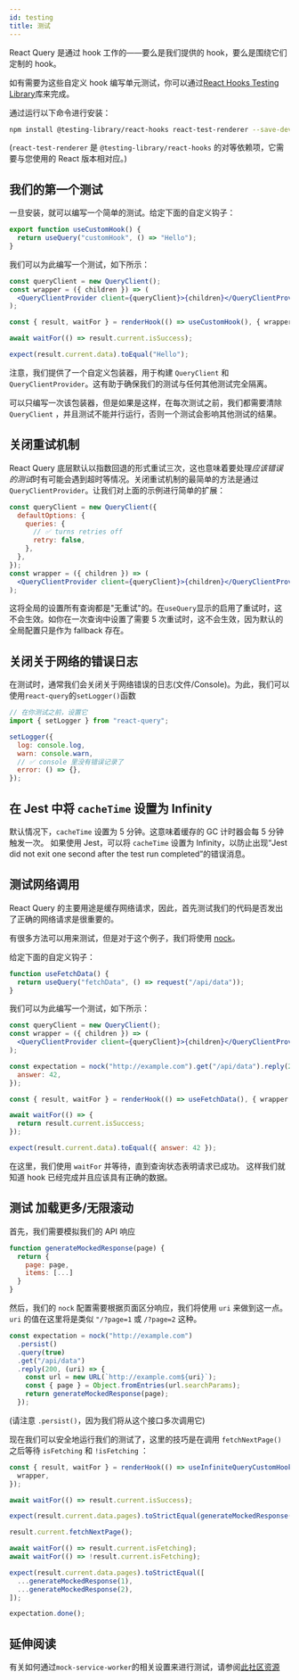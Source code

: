 ```yaml
---
id: testing
title: 测试
---
```


React Query 是通过 hook 工作的——要么是我们提供的 hook，要么是围绕它们定制的 hook。

如有需要为这些自定义 hook 编写单元测试，你可以通过[React Hooks Testing Library](https://react-hooks-testing-library.com/)库来完成。

通过运行以下命令进行安装：

```sh
npm install @testing-library/react-hooks react-test-renderer --save-dev
```

(`react-test-renderer` 是 `@testing-library/react-hooks` 的对等依赖项，它需要与您使用的 React 版本相对应。)

## 我们的第一个测试

一旦安装，就可以编写一个简单的测试。给定下面的自定义钩子：

```js
export function useCustomHook() {
  return useQuery("customHook", () => "Hello");
}
```

我们可以为此编写一个测试，如下所示：

```jsx
const queryClient = new QueryClient();
const wrapper = ({ children }) => (
  <QueryClientProvider client={queryClient}>{children}</QueryClientProvider>
);

const { result, waitFor } = renderHook(() => useCustomHook(), { wrapper });

await waitFor(() => result.current.isSuccess);

expect(result.current.data).toEqual("Hello");
```

注意，我们提供了一个自定义包装器，用于构建 `QueryClient` 和 `QueryClientProvider`。这有助于确保我们的测试与任何其他测试完全隔离。

可以只编写一次该包装器，但是如果是这样，在每次测试之前，我们都需要清除 `QueryClient` ，并且测试不能并行运行，否则一个测试会影响其他测试的结果。

## 关闭重试机制

React Query 底层默认以指数回退的形式重试三次，这也意味着要处理*应该错误的测试*时有可能会遇到超时等情况。关闭重试机制的最简单的方法是通过`QueryClientProvider`。让我们对上面的示例进行简单的扩展：

```jsx
const queryClient = new QueryClient({
  defaultOptions: {
    queries: {
      // ✅ turns retries off
      retry: false,
    },
  },
});
const wrapper = ({ children }) => (
  <QueryClientProvider client={queryClient}>{children}</QueryClientProvider>
);
```

这将全局的设置所有查询都是"无重试"的。在`useQuery`显示的启用了重试时，这不会生效。如你在一次查询中设置了需要 5 次重试时，这不会生效，因为默认的全局配置只是作为 fallback 存在。

## 关闭关于网络的错误日志

在测试时，通常我们会关闭关于网络错误的日志(文件/Console)。为此，我们可以使用`react-query`的`setLogger()`函数

```js
// 在你测试之前，设置它
import { setLogger } from "react-query";

setLogger({
  log: console.log,
  warn: console.warn,
  // ✅ console 里没有错误记录了
  error: () => {},
});
```

## 在 Jest 中将 `cacheTime` 设置为 Infinity

默认情况下，`cacheTime` 设置为 5 分钟。这意味着缓存的 GC 计时器会每 5 分钟触发一次。
如果使用 Jest，可以将 `cacheTime` 设置为 Infinity，以防止出现“Jest did not exit one second after the test run completed”的错误消息。

## 测试网络调用

React Query 的主要用途是缓存网络请求，因此，首先测试我们的代码是否发出了正确的网络请求是很重要的。

有很多方法可以用来测试，但是对于这个例子，我们将使用 [nock](https://www.npmjs.com/package/nock)。

给定下面的自定义钩子：

```js
function useFetchData() {
  return useQuery("fetchData", () => request("/api/data"));
}
```

我们可以为此编写一个测试，如下所示：

```jsx
const queryClient = new QueryClient();
const wrapper = ({ children }) => (
  <QueryClientProvider client={queryClient}>{children}</QueryClientProvider>
);

const expectation = nock("http://example.com").get("/api/data").reply(200, {
  answer: 42,
});

const { result, waitFor } = renderHook(() => useFetchData(), { wrapper });

await waitFor(() => {
  return result.current.isSuccess;
});

expect(result.current.data).toEqual({ answer: 42 });
```

在这里，我们使用 `waitFor` 并等待，直到查询状态表明请求已成功。
这样我们就知道 hook 已经完成并且应该具有正确的数据。

## 测试 加载更多/无限滚动

首先，我们需要模拟我们的 API 响应

```js
function generateMockedResponse(page) {
  return {
    page: page,
    items: [...]
  }
}
```

然后，我们的 `nock` 配置需要根据页面区分响应，我们将使用 `uri` 来做到这一点。
`uri` 的值在这里将是类似 `"/?page=1` 或 `/?page=2` 这种。

```js
const expectation = nock("http://example.com")
  .persist()
  .query(true)
  .get("/api/data")
  .reply(200, (uri) => {
    const url = new URL(`http://example.com${uri}`);
    const { page } = Object.fromEntries(url.searchParams);
    return generateMockedResponse(page);
  });
```

(请注意 `.persist()`，因为我们将从这个接口多次调用它)

现在我们可以安全地运行我们的测试了，这里的技巧是在调用 `fetchNextPage()` 之后等待 `isFetching` 和 `!isFetching` ：

```js
const { result, waitFor } = renderHook(() => useInfiniteQueryCustomHook(), {
  wrapper,
});

await waitFor(() => result.current.isSuccess);

expect(result.current.data.pages).toStrictEqual(generateMockedResponse(1));

result.current.fetchNextPage();

await waitFor(() => result.current.isFetching);
await waitFor(() => !result.current.isFetching);

expect(result.current.data.pages).toStrictEqual([
  ...generateMockedResponse(1),
  ...generateMockedResponse(2),
]);

expectation.done();
```

## 延伸阅读

有关如何通过`mock-service-worker`的相关设置来进行测试，请参阅[此社区资源](https://react-query.tanstack.com/community/tkdodos-blog#5-testing-react-query)
